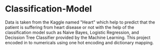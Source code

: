 # Classification-Model
Data is taken from the Kaggle named "Heart" which help to predict that the patient is suffering from heart disease or not with the help of the classification model such as Naive Bayes, Logistic Regression, and Decission Tree Classifier provided by the Machine Learning.
This project encoded in to numericals using one hot encoding and dictionary mapping.
